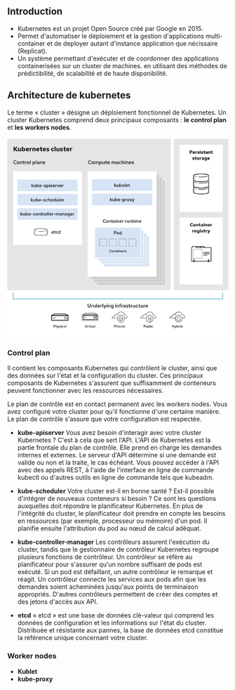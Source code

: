 ## Introduction
* Kubernetes est un projet Open Source créé par Google en 2015. 
* Permet d'automatiser le déploiement et la gestion d'applications multi-container et de deployer autant d'instance application que nécissaire (Replicat). 
* Un système permettant d'exécuter et de coordonner des applications containerisées sur un cluster de machines. en utilisant des méthodes de prédictibilité, de scalabilité et de haute disponibilité.
 

## Architecture de kubernetes
Le terme « cluster » désigne un déploiement fonctionnel de Kubernetes. Un cluster Kubernetes comprend deux principaux composants : **le control plan** et **les workers nodes**.
![](../images/arch.png)

### Control plan
Il contient les composants Kubernetes qui contrôlent le cluster, ainsi que des données sur l'état et la configuration du cluster. Ces principaux composants de Kubernetes s'assurent que suffisamment de conteneurs peuvent fonctionner avec les ressources nécessaires. 



Le plan de contrôle est en contact permanent avec les workers nodes. Vous avez configuré votre cluster pour qu'il fonctionne d'une certaine manière. Le plan de contrôle s'assure que votre configuration est respectée.

* **kube-apiserver**
Vous avez besoin d'interagir avec votre cluster Kubernetes ? C'est à cela que sert l'API. L'API de Kubernetes est la partie frontale du plan de contrôle. Elle prend en charge les demandes internes et externes. Le serveur d'API détermine si une demande est valide ou non et la traite, le cas échéant. Vous pouvez accéder à l'API avec des appels REST, à l'aide de l'interface en ligne de commande kubectl ou d'autres outils en ligne de commande tels que kubeadm.

* **kube-scheduler**
Votre cluster est-il en bonne santé ? Est-il possible d'intégrer de nouveaux conteneurs si besoin ? Ce sont les questions auxquelles doit répondre le planificateur Kubernetes.
En plus de l'intégrité du cluster, le planificateur doit prendre en compte les besoins en ressources (par exemple, processeur ou mémoire) d'un pod. Il planifie ensuite l'attribution du pod au nœud de calcul adéquat.

* **kube-controller-manager**
Les contrôleurs assurent l'exécution du cluster, tandis que le gestionnaire de contrôleur Kubernetes regroupe plusieurs fonctions de contrôleur. Un contrôleur se réfère au planificateur pour s'assurer qu'un nombre suffisant de pods est exécuté. Si un pod est défaillant, un autre contrôleur le remarque et réagit. Un contrôleur connecte les services aux pods afin que les demandes soient acheminées jusqu'aux points de terminaison appropriés. D'autres contrôleurs permettent de créer des comptes et des jetons d'accès aux API.

* **etcd**
« etcd » est une base de données clé-valeur qui comprend les données de configuration et les informations sur l'état du cluster. Distribuée et résistante aux pannes, la base de données etcd constitue la référence unique concernant votre cluster.


### Worker nodes


* **Kublet**
* **kube-proxy**
